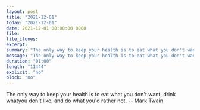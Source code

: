 ```yaml
---
layout: post
title: "2021-12-01"
today: "2021-12-01"
date: 2021-12-01 00:00:00 0000
file:
file_itunes:
excerpt:
summary: "The only way to keep your health is to eat what you don't want, drink whatyou don't like, and do what you'd rather not. -- Mark Twain"
message: "The only way to keep your health is to eat what you don't want, drink whatyou don't like, and do what you'd rather not. -- Mark Twain"
duration: "01:00"
length: "11444"
explicit: "no"
block: "no"
---
```

The only way to keep your health is to eat what you don't want, drink whatyou don't like, and do what you'd rather not. -- Mark Twain


